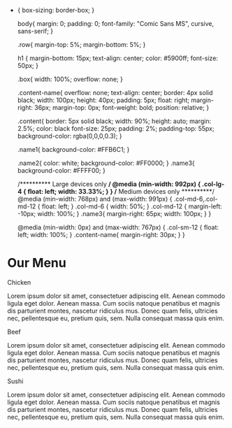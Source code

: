 <!DOCTYPE html>
<html>
<head>

<title>Responsive Layout</title>
<meta name="viewport" content="width=device-width, initial-scale=1">

* {
    box-sizing: border-box;
  }
  
  body{
      margin: 0;
      padding: 0;
    font-family: "Comic Sans MS", cursive, sans-serif;
  }
  
  .row{
    margin-top: 5%;
    margin-bottom: 5%;
  }
  
  h1 {
    margin-bottom: 15px;
    text-align: center;
    color: #5900ff;
    font-size: 50px;
  }
  
  
  .box{
    width: 100%;
    overflow: none;
  }
  
  
  .content-name{
    overflow: none;
    text-align: center;
    border: 4px solid black;
    width: 100px;
    height: 40px;
    padding: 5px;
    float: right;
    margin-right: 36px;
    margin-top: 0px;
    font-weight: bold;
    position: relative;
  }
  
  .content{
    border: 5px solid black;
    width: 90%;
    height: auto;
    margin: 2.5%;
    color: black
    font-size: 25px;
    padding: 2%;
    padding-top: 55px;
    background-color: rgba(0,0,0,0.3);
  }
  
  .name1{
    background-color: #FFB6C1;
  }
  
  .name2{
    color: white;
    background-color: #FF0000;
  }
  .name3{
    background-color: #FFFF00;
  }
  
  
  /********** Large devices only **********/
  @media (min-width: 992px) {
    .col-lg-4 {
        float: left;
      width: 33.33%;
    }
  }
  /********** Medium devices only **********/
  @media (min-width: 768px) and (max-width: 991px) {
    .col-md-6,.col-md-12 {
      float: left;
    }
    .col-md-6 {
      width: 50%;
    }
    .col-md-12 {
      margin-left: -10px;
      width: 100%;
    }
    .name3{
      margin-right: 65px;
      width: 100px;
    }
  }
  
  @media (min-width: 0px) and (max-width: 767px) {
    .col-sm-12 {
        float: left;
      width: 100%;
    }
    .content-name{
      margin-right: 30px;
    }
  }
</head>
<body>
<h1>Our Menu</h1>



  <div class="col-lg-4 col-md-6 col-sm-12">
  	<div class="box">
  		<p class="content-name name1">Chicken</p>
  		<p class="content">Lorem ipsum dolor sit amet, consectetuer adipiscing elit. Aenean commodo ligula eget dolor. Aenean massa. Cum sociis natoque penatibus et magnis dis parturient montes, nascetur ridiculus mus. Donec quam felis, ultricies nec, pellentesque eu, pretium quis, sem. Nulla consequat massa quis enim.</p>
  	</div>
  </div>

  <div class="col-lg-4 col-md-6 col-sm-12">
  	<div class="box">
   		<p class="content-name name2">Beef</p>
   		<p class="content">Lorem ipsum dolor sit amet, consectetuer adipiscing elit. Aenean commodo ligula eget dolor. Aenean massa. Cum sociis natoque penatibus et magnis dis parturient montes, nascetur ridiculus mus. Donec quam felis, ultricies nec, pellentesque eu, pretium quis, sem. Nulla consequat massa quis enim.</p>
  	</div>
  </div>

  <div class="col-lg-4 col-md-12 col-sm-12">
  	<div class="box">
  		<p class="content-name name3">Sushi</p>
  		<p class="content">Lorem ipsum dolor sit amet, consectetuer adipiscing elit. Aenean commodo ligula eget dolor. Aenean massa. Cum sociis natoque penatibus et magnis dis parturient montes, nascetur ridiculus mus. Donec quam felis, ultricies nec, pellentesque eu, pretium quis, sem. Nulla consequat massa quis enim.</p>
  	</div>	
  </div>

</body>
</html>

